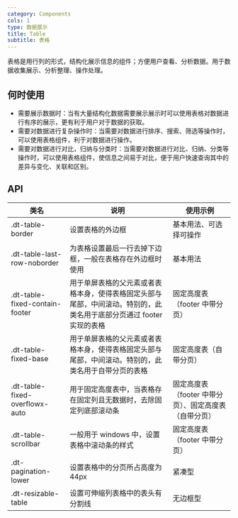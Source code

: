 ```yaml
---
category: Components
cols: 1
type: 数据展示
title: Table
subtitle: 表格
---
```


表格是用行列的形式，结构化展示信息的组件；方便用户查看、分析数据。用于数据收集展示、分析整理、操作处理。

## 何时使用

- 需要展示数据时：当有大量结构化数据需要展示展示时可以使用表格对数据进行有序的展示，更有利于用户对于数据的获取。
- 需要对数据进行复杂操作时：当需要对数据进行排序、搜索、筛选等操作时，可以使用表格组件，利于对数据进行操作。
- 需要对数据进行对比，归纳与分类时：当需要对数据进行对比、归纳、分类等操作时，可以使用表格组件，使信息之间易于对比，便于用户快速查询其中的差异与变化、关联和区别。

## API

|类名  |说明  |使用示例  |
|---------|---------|---------|
|.dt-table-border  | 设置表格的外边框  | 基本用法、可选择可操作 |
|.dt-table-last-row-noborder  | 为表格设置最后一行去掉下边框，一般在表格存在外边框时使用  | 基本用法 |
|.dt-table-fixed-contain-footer  | 用于单屏表格的父元素或者表格本身，使得表格固定头部与尾部，中间滚动。特别的，此类名用于底部分页通过 footer 实现的表格   | 固定高度表（footer 中带分页）   |
|.dt-table-fixed-base  | 用于单屏表格的父元素或者表格本身，使得表格固定头部与尾部，中间滚动。特别的，此类名用于自带分页的表格  | 固定高度表（自带分页）   |
|.dt-table-fixed-overflowx-auto  | 用于固定高度表中，当表格存在固定列且无数据时，去除固定列底部滚动条  | 固定高度表（footer 中带分页）、固定高度表（自带分页）   |
|.dt-table-scrollbar  | 一般用于 windows 中，设置表格中滚动条的样式  | 固定高度表（footer 中带分页）   |
|.dt-pagination-lower  | 设置表格中的分页所占高度为 44px  | 紧凑型 |
|.dt-resizable-table  | 设置可伸缩列表格中的表头有分割线 | 无边框型 |
